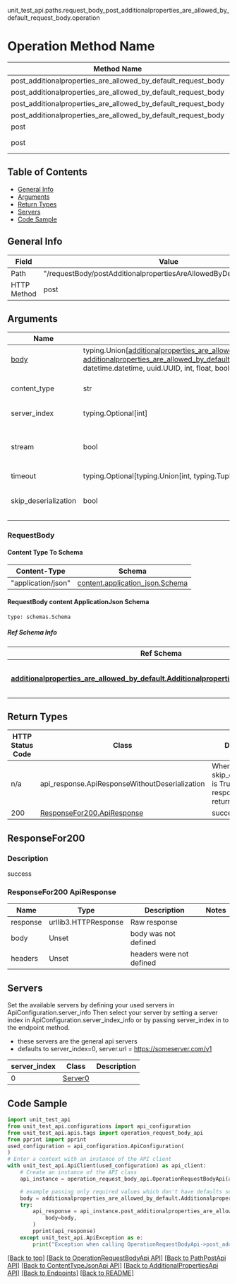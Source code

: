 unit_test_api.paths.request_body_post_additionalproperties_are_allowed_by_default_request_body.operation
# Operation Method Name

| Method Name | Api Class | Notes |
| ----------- | --------- | ----- |
| post_additionalproperties_are_allowed_by_default_request_body | [OperationRequestBodyApi](../../apis/tags/operation_request_body_api.md) | This api is only for tag=operation.requestBody |
| post_additionalproperties_are_allowed_by_default_request_body | [PathPostApi](../../apis/tags/path_post_api.md) | This api is only for tag=path.post |
| post_additionalproperties_are_allowed_by_default_request_body | [ContentTypeJsonApi](../../apis/tags/content_type_json_api.md) | This api is only for tag=contentType_json |
| post_additionalproperties_are_allowed_by_default_request_body | [AdditionalPropertiesApi](../../apis/tags/additional_properties_api.md) | This api is only for tag=additionalProperties |
| post | ApiForPost | This api is only for this endpoint |
| post | RequestBodyPostAdditionalpropertiesAreAllowedByDefaultRequestBody | This api is only for path=/requestBody/postAdditionalpropertiesAreAllowedByDefaultRequestBody |

## Table of Contents
- [General Info](#general-info)
- [Arguments](#arguments)
- [Return Types](#return-types)
- [Servers](#servers)
- [Code Sample](#code-sample)

## General Info
| Field | Value |
| ----- | ----- |
| Path | "/requestBody/postAdditionalpropertiesAreAllowedByDefaultRequestBody" |
| HTTP Method | post |

## Arguments

Name | Type | Description  | Notes
------------- | ------------- | ------------- | -------------
[body](#requestbody) | typing.Union[[additionalproperties_are_allowed_by_default.AdditionalpropertiesAreAllowedByDefaultDictInput](../../components/schema/additionalproperties_are_allowed_by_default.md#additionalpropertiesareallowedbydefaultdictinput), [additionalproperties_are_allowed_by_default.AdditionalpropertiesAreAllowedByDefaultDict](../../components/schema/additionalproperties_are_allowed_by_default.md#additionalpropertiesareallowedbydefaultdict), str, datetime.date, datetime.datetime, uuid.UUID, int, float, bool, None, list, tuple, bytes, io.FileIO, io.BufferedReader] | required |
content_type | str | optional, default is 'application/json' | Selects the schema and serialization of the request body. value must be one of ['application/json']
server_index | typing.Optional[int] | default is None | Allows one to select a different [server](#servers). If not None, must be one of [0]
stream | bool | default is False | if True then the response.content will be streamed and loaded from a file like object. When downloading a file, set this to True to force the code to deserialize the content to a FileSchema file
timeout | typing.Optional[typing.Union[int, typing.Tuple]] | default is None | the timeout used by the rest client
skip_deserialization | bool | default is False | when True, headers and body will be unset and an instance of api_response.ApiResponseWithoutDeserialization will be returned

### RequestBody

#### Content Type To Schema
Content-Type | Schema
------------ | -------
"application/json" | [content.application_json.Schema](#requestbody-content-applicationjson-schema)

#### RequestBody content ApplicationJson Schema
```
type: schemas.Schema
```

##### Ref Schema Info
Ref Schema | Input Type | Output Type
---------- | ---------- | -----------
[**additionalproperties_are_allowed_by_default.AdditionalpropertiesAreAllowedByDefault**](../../components/schema/additionalproperties_are_allowed_by_default.md) | [additionalproperties_are_allowed_by_default.AdditionalpropertiesAreAllowedByDefaultDictInput](../../components/schema/additionalproperties_are_allowed_by_default.md#additionalpropertiesareallowedbydefaultdictinput), [additionalproperties_are_allowed_by_default.AdditionalpropertiesAreAllowedByDefaultDict](../../components/schema/additionalproperties_are_allowed_by_default.md#additionalpropertiesareallowedbydefaultdict), str, datetime.date, datetime.datetime, uuid.UUID, int, float, bool, None, list, tuple, bytes, io.FileIO, io.BufferedReader | [additionalproperties_are_allowed_by_default.AdditionalpropertiesAreAllowedByDefaultDict](../../components/schema/additionalproperties_are_allowed_by_default.md#additionalpropertiesareallowedbydefaultdict), str, float, int, bool, None, tuple, bytes, io.FileIO

## Return Types

HTTP Status Code | Class | Description
------------- | ------------- | -------------
n/a | api_response.ApiResponseWithoutDeserialization | When skip_deserialization is True this response is returned
200 | [ResponseFor200.ApiResponse](#responsefor200-apiresponse) | success

## ResponseFor200

### Description
success

### ResponseFor200 ApiResponse
Name | Type | Description  | Notes
------------- | ------------- | ------------- | -------------
response | urllib3.HTTPResponse | Raw response |
body | Unset | body was not defined |
headers | Unset | headers were not defined |

## Servers

Set the available servers by defining your used servers in ApiConfiguration.server_info
Then select your server by setting a server index in ApiConfiguration.server_index_info or by
passing server_index in to the endpoint method.
- these servers are the general api servers
- defaults to server_index=0, server.url = https://someserver.com/v1

server_index | Class | Description
------------ | ----- | ------------
0 | [Server0](../../servers/server_0.md) |

## Code Sample

```python
import unit_test_api
from unit_test_api.configurations import api_configuration
from unit_test_api.apis.tags import operation_request_body_api
from pprint import pprint
used_configuration = api_configuration.ApiConfiguration(
)
# Enter a context with an instance of the API client
with unit_test_api.ApiClient(used_configuration) as api_client:
    # Create an instance of the API class
    api_instance = operation_request_body_api.OperationRequestBodyApi(api_client)

    # example passing only required values which don't have defaults set
    body = additionalproperties_are_allowed_by_default.AdditionalpropertiesAreAllowedByDefault.validate(None)
    try:
        api_response = api_instance.post_additionalproperties_are_allowed_by_default_request_body(
            body=body,
        )
        pprint(api_response)
    except unit_test_api.ApiException as e:
        print("Exception when calling OperationRequestBodyApi->post_additionalproperties_are_allowed_by_default_request_body: %s\n" % e)
```

[[Back to top]](#top)
[[Back to OperationRequestBodyApi API]](../../apis/tags/operation_request_body_api.md)
[[Back to PathPostApi API]](../../apis/tags/path_post_api.md)
[[Back to ContentTypeJsonApi API]](../../apis/tags/content_type_json_api.md)
[[Back to AdditionalPropertiesApi API]](../../apis/tags/additional_properties_api.md)
[[Back to Endpoints]](../../../README.md#Endpoints) [[Back to README]](../../../README.md)